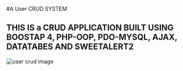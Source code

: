 #A User CRUD SYSTEM
## THIS IS a CRUD APPLICATION BUILT USING BOOSTAP 4, PHP-OOP, PDO-MYSQL, AJAX, DATATABES AND SWEETALERT2


![user crud image]([https://i.im.ge/2024/04/10/Wnal7p.image.png])
